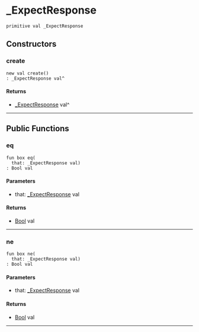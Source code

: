 # _ExpectResponse

```pony
primitive val _ExpectResponse
```

## Constructors

### create

```pony
new val create()
: _ExpectResponse val^
```

#### Returns

* [_ExpectResponse](net-http-_ExpectResponse) val^

---

## Public Functions

### eq

```pony
fun box eq(
  that: _ExpectResponse val)
: Bool val
```
#### Parameters

*   that: [_ExpectResponse](net-http-_ExpectResponse) val

#### Returns

* [Bool](builtin-Bool) val

---

### ne

```pony
fun box ne(
  that: _ExpectResponse val)
: Bool val
```
#### Parameters

*   that: [_ExpectResponse](net-http-_ExpectResponse) val

#### Returns

* [Bool](builtin-Bool) val

---


